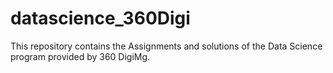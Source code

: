 # datascience_360Digi

This repository contains the Assignments and solutions of the Data Science program provided by 360 DigiMg.
